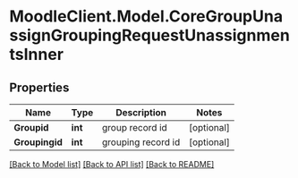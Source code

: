 # MoodleClient.Model.CoreGroupUnassignGroupingRequestUnassignmentsInner

## Properties

Name | Type | Description | Notes
------------ | ------------- | ------------- | -------------
**Groupid** | **int** | group record id | [optional] 
**Groupingid** | **int** | grouping record id | [optional] 

[[Back to Model list]](../README.md#documentation-for-models) [[Back to API list]](../README.md#documentation-for-api-endpoints) [[Back to README]](../README.md)

